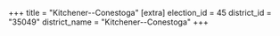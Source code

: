 +++
title = "Kitchener--Conestoga"
[extra]
election_id = 45
district_id = "35049"
district_name = "Kitchener--Conestoga"
+++
